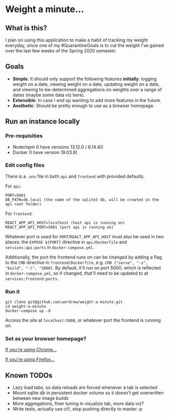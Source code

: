 # Weight a minute...

## What is this?

I plan on using this application to make a habit of tracking my weight everyday, since one of my #QuarantineGoals is to cut the weight I've gained over the last few weeks of the Spring 2020 semester.

## Goals

* **Simple**: It should only support the following features **initially**: logging weight on a date, viewing weight on a date, updating weight on a date, and viewing to-be-determined aggregations on weights over a range of dates (maybe some data viz here).
* **Extensible**: In case I end up wanting to add more features in the future.
* **Aesthetic**: Should be pretty enough to use as a browser homepage.

## Run an instance locally

### Pre-requisities

* Node/npm (I have versions 13.12.0 / 6.14.4))
* Docker (I have version 19.03.8)

### Edit config files

There is a `.env` file in both `api` and `frontend` with provided defaults.

For `api`:
```
PORT=5601
DB_PATH=db.local (the name of the sqlite3 db, will be created in the api root folder)
```

For `frontend`:
```
REACT_APP_API_HOST=localhost (host api is running on)
REACT_APP_API_PORT=5601 (port api is running on)
```

Whatever port is used for `PORT`/`REACT_APP_API_HOST` must also be used in two places: the `EXPOSE ${PORT}` directive in `api/Dockerfile` and `services:api:ports` in `docker-compose.yml`.

Additionally, the port the frontend runs on can be changed by adding a flag to the `CMD` directive in `frontend/Dockerfile`, e.g. `CMD ["serve", "-s", "build", "-l", "3000]`. By default, it'll
run on port 5000, which is reflected in `docker-compose.yml`, so if changed, that'll need to be updated to at `services:frontend:ports`.

### Run it

```
git clone git@github.com:werdrew/weight-a-minute.git
cd weight-a-minute
docker-compose up -d
```

Access the site at `localhost:5000`, or whatever port the frontend is running on.

### Set as your browser homepage?

[If you're using Chrome...](https://kb.nmsu.edu/page.php?id=72731)

[If you're using Firefox...](https://www.businessinsider.com/how-to-change-homepage-on-firefox)

## Known TODOs

* Lazy load tabs, so data reloads are forced whenever a tab is selected
* Mount sqlite db in persistent docker volume so it doesn't get overwritten between new image builds
* More aggregations, finer tuning in visualize tab, more data viz?
* Write tests, actually use ci!!, stop pushing directly to master :p